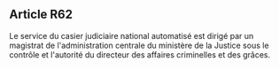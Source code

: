 Article R62
----
Le service du casier judiciaire national automatisé est dirigé par un magistrat
de l'administration centrale du ministère de la Justice sous le contrôle et
l'autorité du directeur des affaires criminelles et des grâces.
